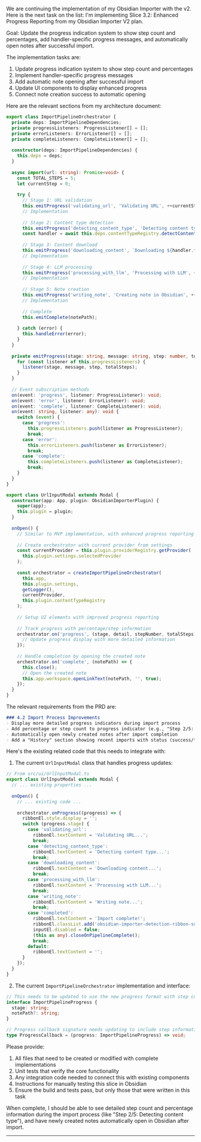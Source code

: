 We are continuing the implementation of my Obsidian Importer with the v2. Here is the next task on the list:
I'm implementing Slice 3.2: Enhanced Progress Reporting from my Obsidian Importer V2 plan.

Goal: Update the progress indication system to show step count and percentages, add handler-specific progress messages, and automatically open notes after successful import.

The implementation tasks are:
1. Update progress indication system to show step count and percentages
2. Implement handler-specific progress messages
3. Add automatic note opening after successful import
4. Update UI components to display enhanced progress
5. Connect note creation success to automatic opening

Here are the relevant sections from my architecture document:

```ts
export class ImportPipelineOrchestrator {
  private deps: ImportPipelineDependencies;
  private progressListeners: ProgressListener[] = [];
  private errorListeners: ErrorListener[] = [];
  private completeListeners: CompleteListener[] = [];
  
  constructor(deps: ImportPipelineDependencies) {
    this.deps = deps;
  }
  
  async import(url: string): Promise<void> {
    const TOTAL_STEPS = 5;
    let currentStep = 0;
    
    try {
      // Stage 1: URL validation
      this.emitProgress('validating_url', 'Validating URL', ++currentStep, TOTAL_STEPS);
      // Implementation
      
      // Stage 2: Content type detection
      this.emitProgress('detecting_content_type', 'Detecting content type', ++currentStep, TOTAL_STEPS);
      const handler = await this.deps.contentTypeRegistry.detectContentType(url);
      
      // Stage 3: Content download
      this.emitProgress('downloading_content', `Downloading ${handler.type} content`, ++currentStep, TOTAL_STEPS);
      // Implementation
      
      // Stage 4: LLM processing
      this.emitProgress('processing_with_llm', 'Processing with LLM', ++currentStep, TOTAL_STEPS);
      // Implementation
      
      // Stage 5: Note creation
      this.emitProgress('writing_note', 'Creating note in Obsidian', ++currentStep, TOTAL_STEPS);
      // Implementation
      
      // Complete
      this.emitComplete(notePath);
      
    } catch (error) {
      this.handleError(error);
    }
  }
  
  private emitProgress(stage: string, message: string, step: number, totalSteps: number): void {
    for (const listener of this.progressListeners) {
      listener(stage, message, step, totalSteps);
    }
  }
  
  // Event subscription methods
  on(event: 'progress', listener: ProgressListener): void;
  on(event: 'error', listener: ErrorListener): void;
  on(event: 'complete', listener: CompleteListener): void;
  on(event: string, listener: any): void {
    switch (event) {
      case 'progress':
        this.progressListeners.push(listener as ProgressListener);
        break;
      case 'error':
        this.errorListeners.push(listener as ErrorListener);
        break;
      case 'complete':
        this.completeListeners.push(listener as CompleteListener);
        break;
    }
  }
}
```

```ts
export class UrlInputModal extends Modal {
  constructor(app: App, plugin: ObsidianImporterPlugin) {
    super(app);
    this.plugin = plugin;
  }
  
  onOpen() {
    // Similar to MVP implementation, with enhanced progress reporting
    
    // Create orchestrator with current provider from settings
    const currentProvider = this.plugin.providerRegistry.getProvider(
      this.plugin.settings.selectedProvider
    );
    
    const orchestrator = createImportPipelineOrchestrator(
      this.app,
      this.plugin.settings,
      getLogger(),
      currentProvider,
      this.plugin.contentTypeRegistry
    );
    
    // Setup UI elements with improved progress reporting
    
    // Track progress with percentage/step information
    orchestrator.on('progress', (stage, detail, stepNumber, totalSteps) => {
      // Update progress display with more detailed information
    });
    
    // Handle completion by opening the created note
    orchestrator.on('complete', (notePath) => {
      this.close();
      // Open the created note
      this.app.workspace.openLinkText(notePath, '', true);
    });
  }
}
```

The relevant requirements from the PRD are:

```markdown
### 4.2 Import Process Improvements
- Display more detailed progress indicators during import process
- Add percentage or step count to progress indicator (e.g., "Step 2/5: Downloading content")
- Automatically open newly created notes after import completion
- Add a "History" section showing recent imports with status (success/failure)
```

Here's the existing related code that this needs to integrate with:

1. The current `UrlInputModal` class that handles progress updates:
```typescript
// From src/ui/UrlInputModal.ts
export class UrlInputModal extends Modal {
  // ... existing properties ...
  
  onOpen() {
    // ... existing code ...
    
    orchestrator.onProgress((progress) => {
      ribbonEl.style.display = '';
      switch (progress.stage) {
        case 'validating_url':
          ribbonEl.textContent = 'Validating URL...';
          break;
        case 'detecting_content_type':
          ribbonEl.textContent = 'Detecting content type...';
          break;
        case 'downloading_content':
          ribbonEl.textContent = 'Downloading content...';
          break;
        case 'processing_with_llm':
          ribbonEl.textContent = 'Processing with LLM...';
          break;
        case 'writing_note':
          ribbonEl.textContent = 'Writing note...';
          break;
        case 'completed':
          ribbonEl.textContent = 'Import complete!';
          ribbonEl.classList.add('obsidian-importer-detection-ribbon-success');
          inputEl.disabled = false;
          (this as any).closeOnPipelineComplete();
          break;
        default:
          ribbonEl.textContent = '';
      }
    });
  }
}
```

2. The current `ImportPipelineOrchestrator` implementation and interface:
```typescript
// This needs to be updated to use the new progress format with step counts
interface ImportPipelineProgress {
  stage: string;
  notePath?: string;
}

// Progress callback signature needs updating to include step information
type ProgressCallback = (progress: ImportPipelineProgress) => void;
```

Please provide:
1. All files that need to be created or modified with complete implementations
2. Unit tests that verify the core functionality
3. Any integration code needed to connect this with existing components
4. Instructions for manually testing this slice in Obsidian
5. Ensure the build and tests pass, but only those that were written in this task

When complete, I should be able to see detailed step count and percentage information during the import process (like "Step 2/5: Detecting content type"), and have newly created notes automatically open in Obsidian after import.

---